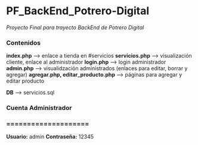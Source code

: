 # PF_BackEnd_Potrero-Digital
*Proyecto Final para trayecto BackEnd de Potrero Digital*

### Contenidos 
**index.php** --> enlace a tienda en #servicios 
**servicios.php** --> visualización cliente, enlace al administrador 
**login.php** --> login administrador
**admin.php** --> visualidzación administrados (enlaces para editar, borrar y agregar)
**agregar.php, editar_producto.php** --> páginas para agregar y editar producto 

**DB** --> servicios.sql

### Cuenta Administrador
### ====================
**Usuario:** admin
**Contraseña:** 12345
